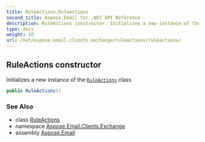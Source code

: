 ```yaml
---
title: RuleActions.RuleActions
second_title: Aspose.Email for .NET API Reference
description: RuleActions constructor. Initializes a new instance of the RuleActions class
type: docs
weight: 10
url: /net/aspose.email.clients.exchange/ruleactions/ruleactions/
---
```

## RuleActions constructor

Initializes a new instance of the [`RuleActions`](../) class

```csharp
public RuleActions()
```

### See Also

* class [RuleActions](../)
* namespace [Aspose.Email.Clients.Exchange](../../ruleactions/)
* assembly [Aspose.Email](../../../)


